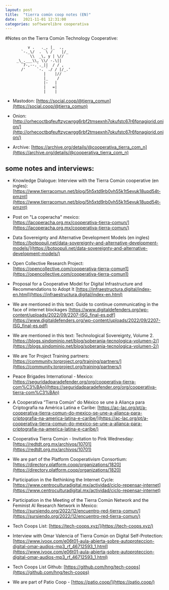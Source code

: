 ```yaml
---
layout: post
title:  "tierra común coop notes (EN)"
date:   2021-11-01 12:31:00
categories: softwarelibre cooperativa
---
```


#Notes on the Tierra Común Technology Cooperative: 



              v .   ._, |_  .,
           `-._\/  .  \ /    |/_
               \\  _\, y | \//
         _\_.___\\, \\/ -.\||
           `7-,--.`._||  / / ,
           /'     `-. `./ / |/_.'
                     |    |//
                     |_    /
                     |-   |
                     |   =|
                     |    |


* Mastodon: [https://social.coop/@tierra_comun](https://social.coop/@tierra_comun)

* Onion: [http://orhecoctbqfeuftzycwrgg6rbf2tmsexnh7okufstc67r6fpnagjorid.onion/](http://orhecoctbqfeuftzycwrgg6rbf2tmsexnh7okufstc67r6fpnagjorid.onion/)

* Archive: [https://archive.org/details/@cooperativa_tierra_com_n](https://archive.org/details/@cooperativa_tierra_com_n)

##  some notes and interviews:

* Knowledge Dialogue: Interview with the Tierra Común cooperative (en ingles): [https://www.tierracomun.net/blog/5h5xtd9rb0vh55k1t5evuk18upd54t-pmznt](https://www.tierracomun.net/blog/5h5xtd9rb0vh55k1t5evuk18upd54t-pmznt)

* Post on "La coperacha" mexico: [https://lacoperacha.org.mx/cooperativa-tierra-comun/](https://lacoperacha.org.mx/cooperativa-tierra-comun/)

* Data Sovereignty and Alternative Development Models (en ingles) [https://botpopuli.net/data-sovereignty-and-alternative-development-models/](https://botpopuli.net/data-sovereignty-and-alternative-development-models/)

* Open Collective Research Project: [https://opencollective.com/cooperativa-tierra-comun1](https://opencollective.com/cooperativa-tierra-comun1)

* Proposal for a Cooperative Model for Digital Infrastructure and Recommendations to Adopt It [https://infraestructura.digital/index-en.html](https://infraestructura.digital/index-en.html)

* We are mentioned in this text: Guide to continue communicating in the face of internet blockages [https://www.digitaldefenders.org/wp-content/uploads/2022/09/2207-ISG_final-es.pdf](https://www.digitaldefenders.org/wp-content/uploads/2022/09/2207-ISG_final-es.pdf)

* We are mentioned in this text: Technological Sovereignty, Volume 2. [https://blogs.sindominio.net/blog/soberania-tecnologica-volumen-2/](https://blogs.sindominio.net/blog/soberania-tecnologica-volumen-2/)

* We are Tor Project Training partners: [https://community.torproject.org/training/partners/](https://community.torproject.org/training/partners/)

* Peace Brigades International - Mexico: [https://seguridadparadefender.org/org/cooperativa-tierra-com%C3%BAn](https://seguridadparadefender.org/org/cooperativa-tierra-com%C3%BAn)

* A Cooperativa “Tierra Común” do México se une à Aliança para Criptografia na América Latina e Caribe: [https://ac-lac.org/pt/a-cooperativa-tierra-comun-do-mexico-se-une-a-alianca-para-criptografia-na-america-latina-e-caribe/](https://ac-lac.org/pt/a-cooperativa-tierra-comun-do-mexico-se-une-a-alianca-para-criptografia-na-america-latina-e-caribe/)

* Cooperativa Tierra Común - Invitation to Pink Wednesday: [https://redtdt.org.mx/archivos/10701](https://redtdt.org.mx/archivos/10701)

* We are part of the Platform Cooperativism Consortium: [https://directory.platform.coop/organizations/1820](https://directory.platform.coop/organizations/1820)

* Participation in the Rethinking the Internet Cycle: [https://www.centroculturadigital.mx/actividad/ciclo-repensar-internet](https://www.centroculturadigital.mx/actividad/ciclo-repensar-internet)

* Participation in the Meeting of the Tierra Común Network and the Feminist AI Research Network in Mexico: [https://sursiendo.org/2022/12/encuentro-red-tierra-comun/](https://sursiendo.org/2022/12/encuentro-red-tierra-comun/)

* Tech Coops List: [https://tech-coops.xyz/](https://tech-coops.xyz/)

* Interview with Omar Valencia of Tierra Común on Digital Self-Protection: [https://www.ivoox.com/e06t01-aula-abierta-sobre-autoproteccion-digital-omar-audios-mp3_rf_46712593_1.html](https://www.ivoox.com/e06t01-aula-abierta-sobre-autoproteccion-digital-omar-audios-mp3_rf_46712593_1.html)

* Tech Coops List Github: [https://github.com/hng/tech-coops](https://github.com/hng/tech-coops)

* We are part of Patio Coop - [https://patio.coop/](https://patio.coop/)
